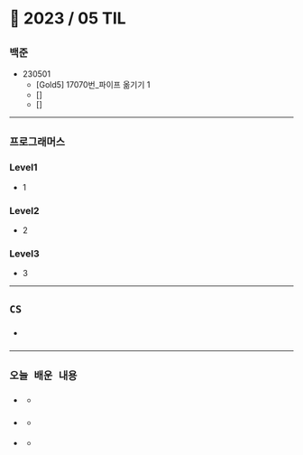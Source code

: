 # 🚩 2023 / 05 TIL

## **`백준`**

- 230501
  - [Gold5] 17070번_파이프 옮기기 1
  - []
  - []

---

## **`프로그래머스`**

### Level1

- 1

### Level2

- 2

### Level3

- 3

---

## **`CS`**

- ###

---

## **`오늘 배운 내용`**

- ###
  -
- ###
  -
- ####
  -
